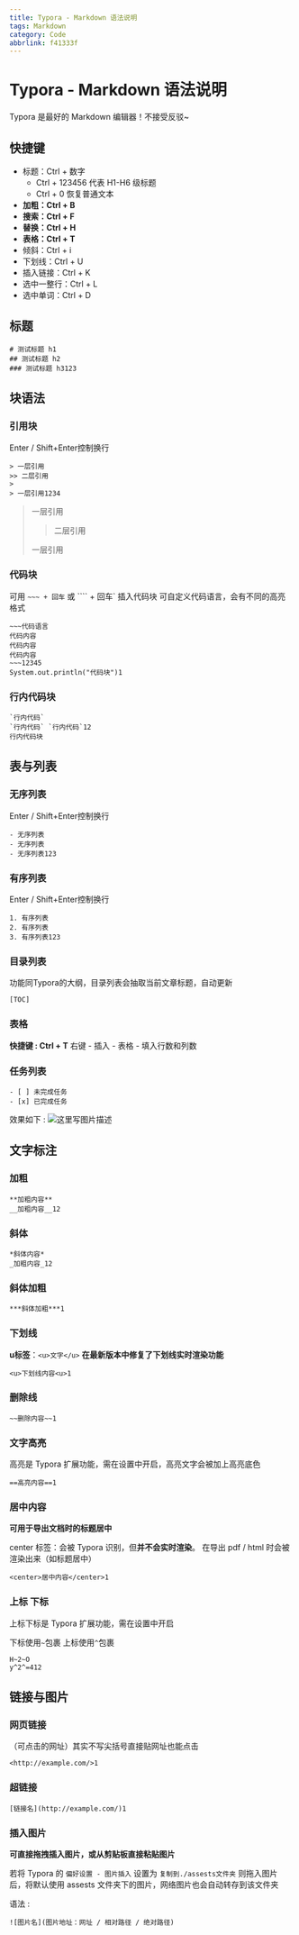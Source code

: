 ```yaml
---
title: Typora - Markdown 语法说明
tags: Markdown
category: Code
abbrlink: f41333f
---
```


# Typora - Markdown 语法说明

Typora 是最好的 Markdown 编辑器！不接受反驳~

<!--more-->

## 快捷键

- 标题：Ctrl + 数字
  - Ctrl + 123456 代表 H1-H6 级标题
  - Ctrl + 0 恢复普通文本
- **加粗：Ctrl + B**
- **搜索：Ctrl + F**
- **替换：Ctrl + H**
- **表格：Ctrl + T**
- 倾斜：Ctrl + i
- 下划线：Ctrl + U
- 插入链接：Ctrl + K
- 选中一整行：Ctrl + L
- 选中单词：Ctrl + D

## 标题

```
# 测试标题 h1
## 测试标题 h2
### 测试标题 h3123
```

## 块语法

### 引用块

Enter / Shift+Enter控制换行

```
> 一层引用
>> 二层引用
>
> 一层引用1234
```

> 一层引用
>
> > 二层引用
>
> 一层引用

### 代码块

可用 `~~~ + 回车` 或 ```` + 回车` 插入代码块 
可自定义代码语言，会有不同的高亮格式

```mark
~~~代码语言
代码内容
代码内容
代码内容
~~~12345
System.out.println("代码块")1
```

### 行内代码块

```
`行内代码` 
`行内代码` `行内代码`12
行内代码块
```

## 表与列表

### 无序列表

Enter / Shift+Enter控制换行

```
- 无序列表
- 无序列表
- 无序列表123
```

### 有序列表

Enter / Shift+Enter控制换行

```
1. 有序列表
2. 有序列表
3. 有序列表123
```

### 目录列表

功能同Typora的大纲，目录列表会抽取当前文章标题，自动更新

```
[TOC]
```

### 表格

**快捷键 : Ctrl + T** 
右键 - 插入 - 表格 - 填入行数和列数

### 任务列表

```
- [ ] 未完成任务
- [x] 已完成任务
```

效果如下 : 
![这里写图片描述](https://img-blog.csdn.net/20180705093439384?watermark/2/text/aHR0cHM6Ly9ibG9nLmNzZG4ubmV0L21hcnNlbl9tYQ==/font/5a6L5L2T/fontsize/400/fill/I0JBQkFCMA==/dissolve/70)

## 文字标注

### 加粗

```
**加粗内容**
__加粗内容__12
```

### 斜体

```
*斜体内容*
_加粗内容_12
```

### 斜体加粗

```
***斜体加粗***1
```

### 下划线

**u标签**：`<u>文字</u>` **在最新版本中修复了下划线实时渲染功能**

```
<u>下划线内容<u>1
```

### 删除线

```
~~删除内容~~1
```

### 文字高亮

高亮是 Typora 扩展功能，需在设置中开启，高亮文字会被加上高亮底色

```
==高亮内容==1
```

### 居中内容

**可用于导出文档时的标题居中**

center 标签：会被 Typora 识别，但**并不会实时渲染**。 
在导出 pdf / html 时会被渲染出来（如标题居中）

```
<center>居中内容</center>1
```

### 上标 下标

上标下标是 Typora 扩展功能，需在设置中开启

下标使用`~`包裹 
上标使用`^`包裹

```
H~2~O
y^2^=412
```

## 链接与图片

### 网页链接

（可点击的网址）其实不写尖括号直接贴网址也能点击

```
<http://example.com/>1
```

### 超链接

```
[链接名](http://example.com/)1
```

### 插入图片

**可直接拖拽插入图片，或从剪贴板直接粘贴图片**

若将 Typora 的 `偏好设置 - 图片插入` 设置为 `复制到./assests文件夹` 
则拖入图片后，将默认使用 assests 文件夹下的图片，网络图片也会自动转存到该文件夹

语法 :

```
![图片名](图片地址：网址 / 相对路径 / 绝对路径)
```